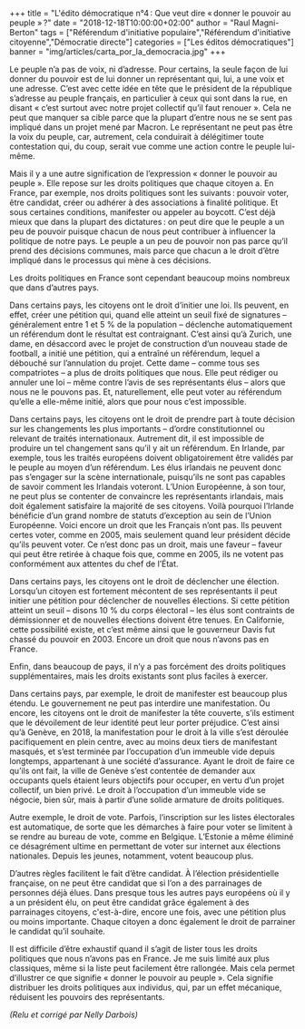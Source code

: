 +++
title = "L'édito démocratique n°4 : Que veut dire « donner le pouvoir au peuple » ?"
date = "2018-12-18T10:00:00+02:00"
author = "Raul Magni-Berton"
tags = ["Référendum d'initiative populaire","Référendum d'initiative citoyenne","Démocratie directe"]
categories = ["Les éditos démocratiques"]
banner = "img/articles/carta_por_la_democracia.jpg"
+++

Le peuple n’a pas de voix, ni d’adresse. Pour certains, la seule façon de lui
donner du pouvoir est de lui donner un représentant qui, lui, a une voix et une
adresse. C’est avec cette idée en tête que le président de la république
s’adresse au peuple français, en particulier à ceux qui sont dans la rue, en
disant « c’est surtout avec notre projet collectif qu’il faut renouer ». Cela
ne peut que manquer sa cible parce que la plupart d’entre nous ne se sent pas
impliqué dans un projet mené par Macron. Le représentant ne peut pas être la
voix du peuple, car, autrement, cela conduirait à délégitimer toute
contestation qui, du coup, serait vue comme une action contre le peuple
lui-même.

Mais il y a une autre signification de l’expression « donner le pouvoir au
peuple ». Elle repose sur les droits politiques que chaque citoyen a. En
France, par exemple, nos droits politiques sont les suivants : pouvoir voter,
être candidat, créer ou adhérer à des associations à finalité politique. Et
sous certaines conditions, manifester ou appeler au boycott. C’est déjà mieux
que dans la plupart des dictatures : on peut dire que le peuple a un peu de
pouvoir puisque chacun de nous peut contribuer à influencer la politique de
notre pays. Le peuple a un peu de pouvoir non pas parce qu’il prend des
décisions communes, mais parce que chacun a le droit d’être impliqué dans le
processus qui mène à ces décisions.

Les droits politiques en France sont cependant beaucoup moins nombreux que dans
d’autres pays. 

Dans certains pays, les citoyens ont le droit d’initier une loi. Ils peuvent,
en effet, créer une pétition qui, quand elle atteint un seuil fixé de
signatures – généralement entre 1 et 5 % de la population – déclenche
automatiquement un référendum dont le résultat est contraignant. C’est ainsi
qu’à Zurich, une dame, en désaccord avec le projet de construction d’un nouveau
stade de football, a initié une pétition, qui a entraîné un référendum, lequel
a débouché sur l’annulation du projet. Cette dame – comme tous ses compatriotes
– a plus de droits politiques que nous. Elle peut rédiger ou annuler une loi –
même contre l’avis de ses représentants élus – alors que nous ne le pouvons
pas. Et, naturellement, elle peut voter au référendum qu’elle a elle-même
initié, alors que pour nous c’est impossible.

Dans certains pays, les citoyens ont le droit de prendre part à toute décision
sur les changements les plus importants – d’ordre constitutionnel ou relevant
de traités internationaux. Autrement dit, il est impossible de produire un tel
changement sans qu’il y ait un référendum. En Irlande, par exemple, tous les
traités européens doivent obligatoirement être validés par le peuple au moyen
d’un référendum. Les élus irlandais ne peuvent donc pas s’engager sur la scène
internationale, puisqu’ils ne sont pas capables de savoir comment les Irlandais
voteront. L’Union Européenne, à son tour, ne peut plus se contenter de
convaincre les représentants irlandais, mais doit également satisfaire la
majorité de ses citoyens. Voilà pourquoi l’Irlande bénéficie d’un grand nombre
de statuts d’exception au sein de l’Union Européenne. Voici encore un droit que
les Français n’ont pas. Ils peuvent certes voter, comme en 2005, mais seulement
quand leur président décide qu’ils peuvent voter. Ce n’est donc pas un droit,
mais une faveur – faveur qui peut être retirée à chaque fois que, comme en
2005, ils ne votent pas conformément aux attentes du chef de l’État.

Dans certains pays, les citoyens ont le droit de déclencher une élection.
Lorsqu’un citoyen est fortement mécontent de ses représentants il peut initier
une pétition pour déclencher de nouvelles élections. Si cette pétition atteint
un seuil – disons 10 % du corps électoral – les élus sont contraints de
démissionner et de nouvelles élections doivent être tenues. En Californie,
cette possibilité existe, et c’est même ainsi que le gouverneur Davis fut
chassé du pouvoir en 2003. Encore un droit que nous n’avons pas en France.

Enfin, dans beaucoup de pays, il n’y a pas forcément des droits politiques
supplémentaires, mais les droits existants sont plus faciles à exercer.

Dans certains pays, par exemple, le droit de manifester est beaucoup plus
étendu. Le gouvernement ne peut pas interdire une manifestation. Ou encore, les
citoyens ont le droit de manifester la tête couverte, s’ils estiment que le
dévoilement de leur identité peut leur porter préjudice. C’est ainsi qu’à
Genève, en 2018, la manifestation pour le droit à la ville s’est déroulée
pacifiquement en plein centre, avec au moins deux tiers de manifestant masqués,
et s’est terminée par l’occupation d’un immeuble vide depuis longtemps,
appartenant à une société d’assurance. Ayant le droit de faire ce qu’ils ont
fait, la ville de Genève s’est contentée de demander aux occupants quels
étaient leurs objectifs pour occuper, en vertu d’un projet collectif, un bien
privé. Le droit à l’occupation d’un immeuble vide se négocie, bien sûr, mais à
partir d’une solide armature de droits politiques.

Autre exemple, le droit de vote. Parfois, l’inscription sur les listes
électorales est automatique, de sorte que les démarches à faire pour voter se
limitent à se rendre au bureau de vote, comme en Belgique. L’Estonie a même
éliminé ce désagrément ultime en permettant de voter sur internet aux élections
nationales. Depuis les jeunes, notamment, votent beaucoup plus.

D’autres règles facilitent le fait d’être candidat. À l’élection présidentielle
française, on ne peut être candidat que si l’on a des parrainages de personnes
déjà élues. Dans presque tous les autres pays européens où il y a un président
élu, on peut être candidat grâce également à des parrainages citoyens,
c'est-à-dire, encore une fois, avec une pétition plus ou moins importante.
Chaque citoyen a donc également le droit de parrainer le candidat qu’il
souhaite.

Il est difficile d’être exhaustif quand il s’agit de lister tous les droits
politiques que nous n’avons pas en France. Je me suis limité aux plus
classiques, même si la liste peut facilement être rallongée. Mais cela permet
d’illustrer ce que signifie « donner le pouvoir au peuple ». Cela signifie
distribuer les droits politiques aux individus, qui, par un effet mécanique,
réduisent les pouvoirs des représentants. 

*(Relu et corrigé par Nelly Darbois)*
